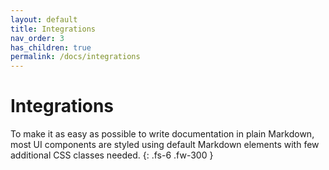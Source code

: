 ```yaml
---
layout: default
title: Integrations
nav_order: 3
has_children: true
permalink: /docs/integrations
---
```


# Integrations

To make it as easy as possible to write documentation in plain Markdown, most UI components are styled using default Markdown elements with few additional CSS classes needed.
{: .fs-6 .fw-300 }
